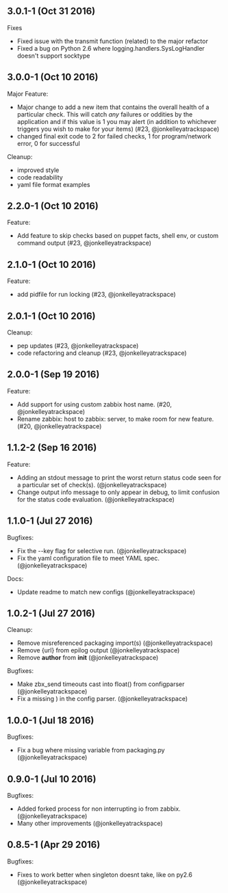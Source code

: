 ## 3.0.1-1 (Oct 31 2016)

Fixes

  - Fixed issue with the transmit function (related) to the major refactor
  - Fixed a bug on Python 2.6 where logging.handlers.SysLogHandler doesn't support socktype


## 3.0.0-1 (Oct 10 2016)

Major Feature:

  - Major change to add a new item that contains the overall health of a particular check. This will catch *any* failures or oddities by
  the application and if this value is 1 you may alert (in addition to whichever triggers you wish to make for your items)  (#23, @jonkelleyatrackspace)
  - changed final exit code to 2 for failed checks, 1 for program/network error, 0 for successful

Cleanup:
  - improved style
  - code readability
  - yaml file format examples

## 2.2.0-1 (Oct 10 2016)

Feature:

  - Add feature to skip checks based on puppet facts, shell env, or custom command output (#23, @jonkelleyatrackspace)

## 2.1.0-1 (Oct 10 2016)

Feature:

  - add pidfile for run locking (#23, @jonkelleyatrackspace)

## 2.0.1-1 (Oct 10 2016)

Cleanup:

  - pep updates (#23, @jonkelleyatrackspace)
  - code refactoring and cleanup (#23, @jonkelleyatrackspace)

## 2.0.0-1 (Sep 19 2016)

Feature:

  - Add support for using custom zabbix host name. (#20, @jonkelleyatrackspace)
  - Rename zabbix: host to zabbix: server, to make room for new feature. (#20, @jonkelleyatrackspace)

## 1.1.2-2 (Sep 16 2016)

Feature:

  - Adding an stdout message to print the worst return status code seen for a particular set of check(s). (@jonkelleyatrackspace)
  - Change output info message to only appear in debug, to limit confusion for the status code evaluation. (@jonkelleyatrackspace)

## 1.1.0-1 (Jul 27 2016)

Bugfixes:

  - Fix the --key flag for selective run. (@jonkelleyatrackspace)
  - Fix the yaml configuration file to meet YAML spec. (@jonkelleyatrackspace)

Docs:

  - Update readme to match new configs (@jonkelleyatrackspace)

## 1.0.2-1 (Jul 27 2016)

Cleanup:

  - Remove misreferenced packaging import(s) (@jonkelleyatrackspace)
  - Remove {url} from epilog output (@jonkelleyatrackspace)
  - Remove __author__ from __init__ (@jonkelleyatrackspace)

Bugfixes:

  - Make zbx_send timeouts cast into float() from configparser (@jonkelleyatrackspace)
  - Fix a missing ) in the config parser. (@jonkelleyatrackspace)

## 1.0.0-1 (Jul 18 2016)

Bugfixes:

  - Fix a bug where missing variable from packaging.py (@jonkelleyatrackspace)

## 0.9.0-1 (Jul 10 2016)

Bugfixes:

  - Added forked process for non interrupting io from zabbix. (@jonkelleyatrackspace)
  - Many other improvements (@jonkelleyatrackspace)

## 0.8.5-1 (Apr 29 2016)

Bugfixes:

  - Fixes to work better when singleton doesnt take, like on py2.6 (@jonkelleyatrackspace)
